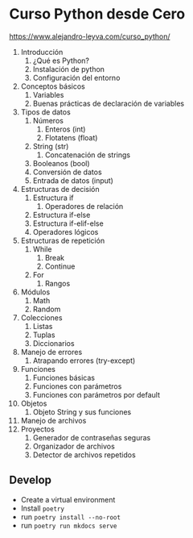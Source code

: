# Curso Python desde Cero

https://www.alejandro-leyva.com/curso_python/

1. Introducción
   1. ¿Qué es Python?
   2. Instalación de python
   3. Configuración del entorno
2. Conceptos básicos
   1. Variables
   2. Buenas prácticas de declaración de variables
3. Tipos de datos
   1. Números
      1. Enteros (int)
      2. Flotatens (float)
   2. String (str)
      1. Concatenación de strings
   3. Booleanos (bool)
   4. Conversión de datos
   5. Entrada de datos (input)
4. Estructuras de decisión
   1. Estructura if
      1. Operadores de relación
   2. Estructura if-else
   3. Estructura if-elif-else
   4. Operadores lógicos
5. Estructuras de repetición
   1. While
      1. Break
      2. Continue
   2. For
      1. Rangos
6. Módulos
   1. Math
   2. Random
7. Colecciones
   1. Listas
   2. Tuplas
   3. Diccionarios
8. Manejo de errores
   1. Atrapando errores (try-except)
9. Funciones
   1. Funciones básicas
   2. Funciones con parámetros
   3. Funciones con parámetros por default
10. Objetos
    1. Objeto String y sus funciones
11. Manejo de archivos
12. Proyectos
    1. Generador de contraseñas seguras
    2. Organizador de archivos
    3. Detector de archivos repetidos

## Develop

- Create a virtual environment
- Install `poetry`
- run `poetry install --no-root`
- run `poetry run mkdocs serve`
